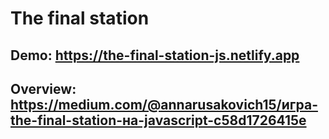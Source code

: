# The final station
## Demo: https://the-final-station-js.netlify.app
## Overview: https://medium.com/@annarusakovich15/игра-the-final-station-на-javascript-c58d1726415e